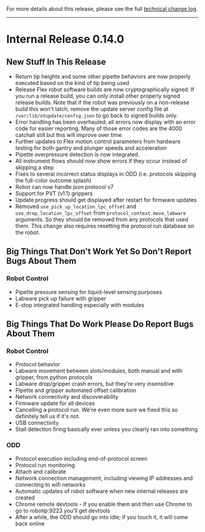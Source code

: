 For more details about this release, please see the full [technical change log][]. 

[technical change log]: https://github.com/Opentrons/opentrons/releases

---

# Internal Release 0.14.0

## New Stuff In This Release

- Return tip heights and some other pipette behaviors are now properly executed based on the kind of tip being used
- Release Flex robot software builds are now cryptographically signed. If you run a release build, you can only install other properly signed release builds. Note that if the robot was previously on a non-release build this won't latch; remove the update server config file at ``/var/lib/otupdate/config.json`` to go back to signed builds only. 
- Error handling has been overhauled; all errors now display with an error code for easier reporting. Many of those error codes are the 4000 catchall still but this will improve over time.
- Further updates to Flex motion control parameters from hardware testing for both gantry and plunger speeds and acceleration
- Pipette overpressure detection is now integrated.
- All instrument flows should now show errors if they occur instead of skipping a step
- Fixes to several incorrect status displays in ODD (i.e. protocols skipping the full-color outcome splash)
- Robot can now handle json protocol v7
- Support for PVT (v1.1) grippers
- Update progress should get displayed after restart for firmware updates
- Removed `use_pick_up_location_lpc_offset` and `use_drop_location_lpc_offset` from `protocol_context.move_labware` arguments. So they should be removed from any protocols that used them. This change also requires resetting the protocol run database on the robot.


## Big Things That Don't Work Yet So Don't Report Bugs About Them

### Robot Control
- Pipette pressure sensing for liquid-level sensing purposes
- Labware pick up failure with gripper
- E-stop integrated handling especially with modules

## Big Things That Do Work Please Do Report Bugs About Them
### Robot Control
- Protocol behavior
- Labware movement between slots/modules, both manual and with gripper, from python protocols
- Labware drop/gripper crash errors, but they're very insensitive
- Pipette and gripper automated offset calibration
- Network connectivity and discoverability
- Firmware update for all devices 
- Cancelling a protocol run. We're even more sure we fixed this so definitely tell us if it's not.
- USB connectivity
- Stall detection firing basically ever unless you clearly ran into something

### ODD
- Protocol execution including end-of-protocol screen
- Protocol run monitoring
- Attach and calibrate
- Network connection management, including viewing IP addresses and connecting to wifi networks
- Automatic updates of robot software when new internal releases are created
- Chrome remote devtools - if you enable them and then use Chrome to go to robotip:9223 you'll get devtools
- After a while, the ODD should go into idle; if you touch it, it will come back online



